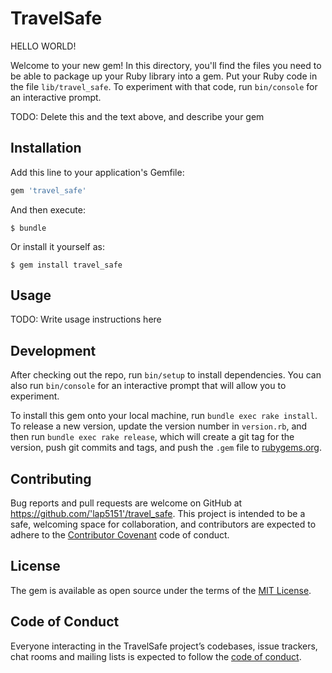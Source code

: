 # TravelSafe

HELLO WORLD!

Welcome to your new gem! In this directory, you'll find the files you need to be able to package up your Ruby library into a gem. Put your Ruby code in the file `lib/travel_safe`. To experiment with that code, run `bin/console` for an interactive prompt.

TODO: Delete this and the text above, and describe your gem

## Installation

Add this line to your application's Gemfile:

```ruby
gem 'travel_safe'
```

And then execute:

    $ bundle

Or install it yourself as:

    $ gem install travel_safe

## Usage

TODO: Write usage instructions here

## Development

After checking out the repo, run `bin/setup` to install dependencies. You can also run `bin/console` for an interactive prompt that will allow you to experiment.

To install this gem onto your local machine, run `bundle exec rake install`. To release a new version, update the version number in `version.rb`, and then run `bundle exec rake release`, which will create a git tag for the version, push git commits and tags, and push the `.gem` file to [rubygems.org](https://rubygems.org).

## Contributing

Bug reports and pull requests are welcome on GitHub at https://github.com/'lap5151'/travel_safe. This project is intended to be a safe, welcoming space for collaboration, and contributors are expected to adhere to the [Contributor Covenant](http://contributor-covenant.org) code of conduct.

## License

The gem is available as open source under the terms of the [MIT License](https://opensource.org/licenses/MIT).

## Code of Conduct

Everyone interacting in the TravelSafe project’s codebases, issue trackers, chat rooms and mailing lists is expected to follow the [code of conduct](https://github.com/'lap5151'/travel_safe/blob/master/CODE_OF_CONDUCT.md).
